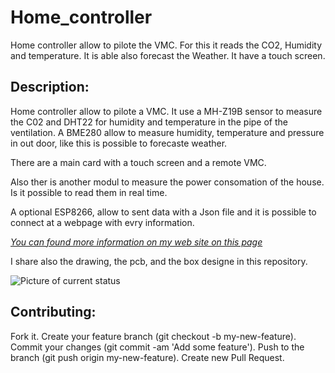 # Home_controller
Home controller allow to pilote the VMC.  For this it reads the CO2, Humidity and temperature. It is able also forecast the Weather. It have a touch screen.

Description:
------------

Home controller allow to pilote a VMC. It use a MH-Z19B sensor to measure the C02 and DHT22 for humidity and temperature in the pipe of the ventilation.
A BME280 allow to measure humidity, temperature and pressure in out door, like this is possible to forecaste weather.

There are a main card with a touch screen and a remote VMC.

Also ther is another modul to measure the power consomation of the house. Is it possible to read them in real time.

A optional ESP8266, allow to sent data with a Json file and it is possible to connect at a webpage with evry information.


[*You can found more information on my web site on this page*](https://innogreentech.fr/fr/objets-connectes/mesures/70-controleur-de-vmc)


I share also the drawing, the pcb, and the box designe in this repository.


![Picture of current status](https://innogreentech.fr/images/Photos/Gestionnaire%20maison/gestionnaire.png)


Contributing:
-------------

Fork it.
Create your feature branch (git checkout -b my-new-feature).
Commit your changes (git commit -am 'Add some feature').
Push to the branch (git push origin my-new-feature).
Create new Pull Request.